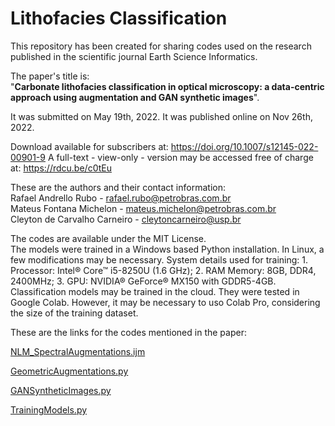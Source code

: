 # Lithofacies Classification

This repository has been created for sharing codes used on the research published in the scientific journal Earth Science Informatics.  
  
The paper's title is:  
"**Carbonate lithofacies classification in optical microscopy: a data-centric approach using augmentation and GAN synthetic images**".  

It was submitted on May 19th, 2022. It was published online on Nov 26th, 2022.

Download available for subscribers at: https://doi.org/10.1007/s12145-022-00901-9
A full-text - view-only - version may be accessed free of charge at: https://rdcu.be/c0tEu

These are the authors and their contact information:  
Rafael Andrello Rubo - rafael.rubo@petrobras.com.br  
Mateus Fontana Michelon - mateus.michelon@petrobras.com.br  
Cleyton de Carvalho Carneiro - cleytoncarneiro@usp.br  

The codes are available under the MIT License.  
The models were trained in a Windows based Python installation. In Linux, a few modifications may be necessary.
System details used for training: 1. Processor: Intel® Core™ i5-8250U (1.6 GHz); 2. RAM Memory: 8GB, DDR4, 2400MHz; 3. GPU: NVIDIA® GeForce® MX150 with GDDR5-4GB.
Classification models may be trained in the cloud. They were tested in Google Colab. However, it may be necessary to uso Colab Pro, considering the size of the training dataset.

These are the links for the codes mentioned in the paper:

[NLM_SpectralAugmentations.ijm](NLM_SpectralAugmentations.ijm)

[GeometricAugmentations.py](GeometricAugmentations.py)

[GANSyntheticImages.py](GANSyntheticImages.py)

[TrainingModels.py](TrainingModels.py)
